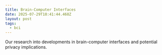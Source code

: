 ```yaml
---
title: Brain-Computer Interfaces
date: 2025-07-29T18:41:44.468Z
layout: post
tags:
  - bci
---
```

Our research into developments in brain-computer interfaces and potential privacy implications.